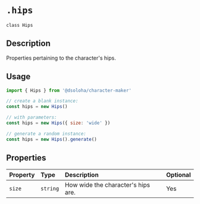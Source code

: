 # `.hips`

`class Hips`

## Description

Properties pertaining to the character's hips.

## Usage

```js
import { Hips } from '@dsoloha/character-maker'

// create a blank instance:
const hips = new Hips()

// with parameters:
const hips = new Hips({ size: 'wide' })

// generate a random instance:
const hips = new Hips().generate()
```

## Properties

| Property | Type     | Description                        | Optional |
|:---------|:---------|:-----------------------------------|:---------|
| `size`   | `string` | How wide the character's hips are. | Yes      |
